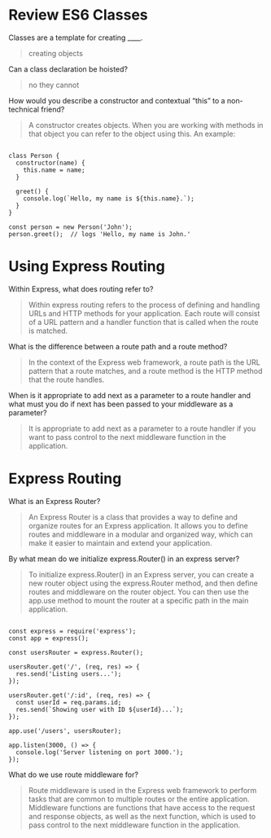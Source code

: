 # Review ES6 Classes

Classes are a template for creating ____.
> creating objects

Can a class declaration be hoisted?
>no they cannot 

How would you describe a constructor and contextual “this” to a non-technical friend?

>A constructor creates objects. When you are working with methods in that object you can refer to the object using this.
An example:

``` 

class Person {
  constructor(name) {
    this.name = name;
  }

  greet() {
    console.log(`Hello, my name is ${this.name}.`);
  }
}

const person = new Person('John');
person.greet();  // logs 'Hello, my name is John.'

```

# Using Express Routing

Within Express, what does routing refer to?
>Within express routing refers to the process of defining and handling URLs and HTTP methods for your application.
>Each route will consist of a URL pattern and a handler function that is called when the route is matched.

What is the difference between a route path and a route method?
> In the context of the Express web framework, a route path is the URL pattern that a route matches, and a route method is the HTTP method that the route handles.

When is it appropriate to add next as a parameter to a route handler and what must you do if next has been passed to your middleware as a parameter?
> It is appropriate to add next as a parameter to a route handler if you want to pass control to the next middleware function in the application.

# Express Routing 

What is an Express Router?
>An Express Router is a class that provides a way to define and organize routes for an Express application. It allows you to define routes and middleware in a modular and organized way, which can make it easier to maintain and extend your application.

By what mean do we initialize express.Router() in an express server?
> To initialize express.Router() in an Express server, you can create a new router object using the express.Router method, and then define routes and middleware on the router object. You can then use the app.use method to mount the router at a specific path in the main application.

```

const express = require('express');
const app = express();

const usersRouter = express.Router();

usersRouter.get('/', (req, res) => {
  res.send('Listing users...');
});

usersRouter.get('/:id', (req, res) => {
  const userId = req.params.id;
  res.send(`Showing user with ID ${userId}...`);
});

app.use('/users', usersRouter);

app.listen(3000, () => {
  console.log('Server listening on port 3000.');
});

```

What do we use route middleware for?
> Route middleware is used in the Express web framework to perform tasks that are common to multiple routes or the entire application. Middleware functions are functions that have access to the request and response objects, as well as the next function, which is used to pass control to the next middleware function in the application.